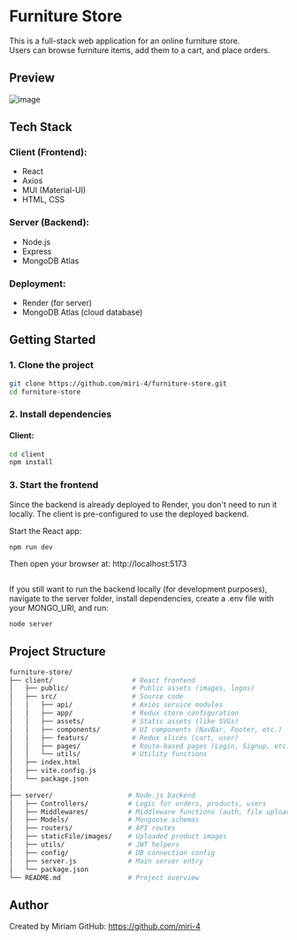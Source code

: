 # Furniture Store

This is a full-stack web application for an online furniture store.  
Users can browse furniture items, add them to a cart, and place orders.

## Preview
![image](https://github.com/user-attachments/assets/e060c00b-c812-4d1c-b9f9-640e8028de8f)

## Tech Stack

### Client (Frontend):
- React
- Axios
- MUI (Material-UI)
- HTML, CSS

### Server (Backend):
- Node.js
- Express
- MongoDB Atlas

### Deployment:
- Render (for server)
- MongoDB Atlas (cloud database)

## Getting Started

### 1. Clone the project

```bash
git clone https://github.com/miri-4/furniture-store.git
cd furniture-store
```

### 2. Install dependencies
#### Client:

```bash
cd client
npm install
```
### 3. Start the frontend

Since the backend is already deployed to Render, you don't need to run it locally.
The client is pre-configured to use the deployed backend.

Start the React app:
```env
npm run dev
```
Then open your browser at: http://localhost:5173

## 
If you still want to run the backend locally (for development purposes), navigate to the server folder, install dependencies, create a .env file with your MONGO_URI, and run:
```bash
node server
```

## Project Structure
```bash
furniture-store/
├── client/                    # React frontend
│   ├── public/                # Public assets (images, logos)
│   ├── src/                   # Source code
│   │   ├── api/               # Axios service modules
│   │   ├── app/               # Redux store configuration
│   │   ├── assets/            # Static assets (like SVGs)
│   │   ├── components/        # UI components (NavBar, Footer, etc.)
│   │   ├── featurs/           # Redux slices (cart, user)
│   │   ├── pages/             # Route-based pages (Login, Signup, etc.)
│   │   └── utils/             # Utility functions
│   ├── index.html
│   ├── vite.config.js
│   └── package.json
│
├── server/                   # Node.js backend
│   ├── Controllers/          # Logic for orders, products, users
│   ├── Middlewares/          # Middleware functions (auth, file upload)
│   ├── Models/               # Mongoose schemas
│   ├── routers/              # API routes
│   ├── staticFile/images/    # Uploaded product images
│   ├── utils/                # JWT helpers
│   ├── config/               # DB connection config
│   ├── server.js             # Main server entry
│   └── package.json
└── README.md                 # Project overview

```

## Author
Created by Miriam
GitHub: https://github.com/miri-4
